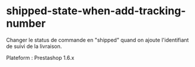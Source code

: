 # shipped-state-when-add-tracking-number
Changer le status de commande en "shipped" quand on ajoute l'identifiant de suivi de la livraison.

Plateform : Prestashop 1.6.x
